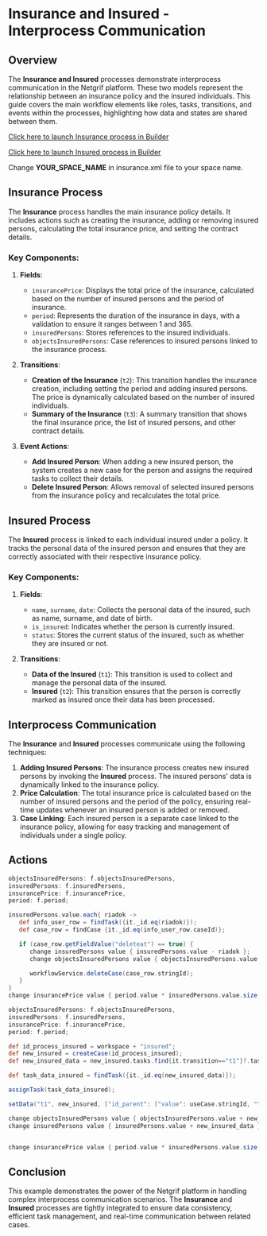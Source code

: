 # Insurance and Insured - Interprocess Communication

## Overview

The **Insurance and Insured** processes demonstrate interprocess communication in the Netgrif platform. These two models represent the relationship between an insurance policy and the insured individuals. This guide covers the main workflow elements like roles, tasks, transitions, and events within the processes, highlighting how data and states are shared between them.

[Click here to launch Insurance process in Builder](https://builder.netgrif.com/modeler?modelUrl=https://academy.netgrif.com/examples/inter_process_communication/insurance-insured/insurance.xml)

[Click here to launch Insured process in Builder](https://builder.netgrif.com/modeler?modelUrl=https://academy.netgrif.com/examples/inter_process_communication/insurance-insured/insured.xml)

Change **YOUR_SPACE_NAME** in insurance.xml file to your space name.

## Insurance Process

The **Insurance** process handles the main insurance policy details. It includes actions such as creating the insurance, adding or removing insured persons, calculating the total insurance price, and setting the contract details.

### Key Components:
1. **Fields**:
    - `insurancePrice`: Displays the total price of the insurance, calculated based on the number of insured persons and the period of insurance.
    - `period`: Represents the duration of the insurance in days, with a validation to ensure it ranges between 1 and 365.
    - `insuredPersons`: Stores references to the insured individuals.
    - `objectsInsuredPersons`: Case references to insured persons linked to the insurance process.

2. **Transitions**:
    - **Creation of the Insurance** (`t2`): This transition handles the insurance creation, including setting the period and adding insured persons. The price is dynamically calculated based on the number of insured individuals.
    - **Summary of the Insurance** (`t3`): A summary transition that shows the final insurance price, the list of insured persons, and other contract details.

3. **Event Actions**:
    - **Add Insured Person**: When adding a new insured person, the system creates a new case for the person and assigns the required tasks to collect their details.
    - **Delete Insured Person**: Allows removal of selected insured persons from the insurance policy and recalculates the total price.

## Insured Process

The **Insured** process is linked to each individual insured under a policy. It tracks the personal data of the insured person and ensures that they are correctly associated with their respective insurance policy.

### Key Components:
1. **Fields**:
    - `name`, `surname`, `date`: Collects the personal data of the insured, such as name, surname, and date of birth.
    - `is_insured`: Indicates whether the person is currently insured.
    - `status`: Stores the current status of the insured, such as whether they are insured or not.

2. **Transitions**:
    - **Data of the Insured** (`t1`): This transition is used to collect and manage the personal data of the insured.
    - **Insured** (`t2`): This transition ensures that the person is correctly marked as insured once their data has been processed.

## Interprocess Communication

The **Insurance** and **Insured** processes communicate using the following techniques:
1. **Adding Insured Persons**: The insurance process creates new insured persons by invoking the **Insured** process. The insured persons' data is dynamically linked to the insurance policy.
2. **Price Calculation**: The total insurance price is calculated based on the number of insured persons and the period of the policy, ensuring real-time updates whenever an insured person is added or removed.
3. **Case Linking**: Each insured person is a separate case linked to the insurance policy, allowing for easy tracking and management of individuals under a single policy.

## Actions

```groovy
objectsInsuredPersons: f.objectsInsuredPersons,
insuredPersons: f.insuredPersons,
insurancePrice: f.insurancePrice,
period: f.period;

insuredPersons.value.each{ riadok ->
   def info_user_row = findTask({it._id.eq(riadok)});
   def case_row = findCase {it._id.eq(info_user_row.caseId)};

   if (case_row.getFieldValue("deleteat") == true) {
      change insuredPersons value { insuredPersons.value - riadok };
      change objectsInsuredPersons value { objectsInsuredPersons.value - case_row.stringId }

      workflowService.deleteCase(case_row.stringId);
   }
}
change insurancePrice value { period.value * insuredPersons.value.size() }
```

```groovy
objectsInsuredPersons: f.objectsInsuredPersons,
insuredPersons: f.insuredPersons,
insurancePrice: f.insurancePrice,
period: f.period;

def id_process_insured = workspace + "insured";
def new_insured = createCase(id_process_insured);
def new_insured_data = new_insured.tasks.find{it.transition=="t1"}?.task;

def task_data_insured = findTask({it._id.eq(new_insured_data)});

assignTask(task_data_insured);

setData("t1", new_insured, ["id_parent": ["value": useCase.stringId, "type": "text"]]);

change objectsInsuredPersons value { objectsInsuredPersons.value + new_insured.stringId }
change insuredPersons value { insuredPersons.value + new_insured_data };


change insurancePrice value { period.value * insuredPersons.value.size() }
```

## Conclusion

This example demonstrates the power of the Netgrif platform in handling complex interprocess communication scenarios. The **Insurance** and **Insured** processes are tightly integrated to ensure data consistency, efficient task management, and real-time communication between related cases.
